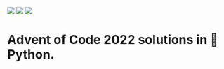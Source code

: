 ![](https://img.shields.io/badge/day%20📅-6-blue) ![](https://img.shields.io/badge/stars%20⭐-12-yellow) 	![](https://img.shields.io/badge/days%20completed-6-red)
# Advent of Code 2022 solutions in 🐍 Python.
